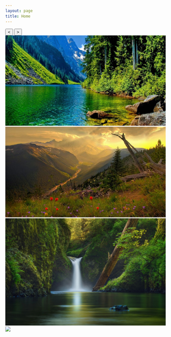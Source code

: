 ```yaml
---
layout: page
title: Home
---
```


<div class="page-width">
    <div class="carousel" id="home-carousel">
        <span class="carousel-buttons">
            <button class="button-blank prev-button"><</button>
            <button class="button-blank next-button">></button>
        </span>
        <div><img src="/images/car1.jpg"></div>
        <div><img src="/images/car2.jpg"></div>
        <div><img src="/images/car3.jpg"></div>
        <div><img src="/images/car4.jpg"></div>
    </div>
</div>

<script>
    let carousels = document.getElementById('home-carousel').querySelectorAll('div');
    carousels[0].classList.add('current');
    function nextCarousel() {
        let current = '';
        let next = '';
        for (let i=0; i<carousels.length; i++) {
            if (carousels[i].classList.contains('current')) {
                current = carousels[i];
                next = carousels[i + 1];
                break;
            }
        }
        current.classList.remove('current');
        current.classList.add('previous');
        next.classList.add('current');
    }
</script>
